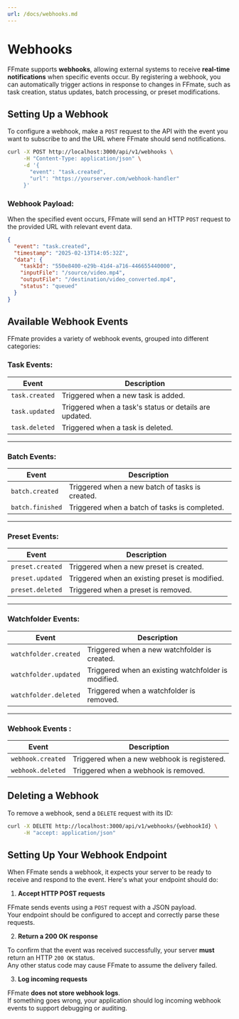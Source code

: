 ```yaml
---
url: /docs/webhooks.md
---
```

# Webhooks

FFmate supports **webhooks**, allowing external systems to receive **real-time notifications** when specific events occur. By registering a webhook, you can automatically trigger actions in response to changes in FFmate, such as task creation, status updates, batch processing, or preset modifications.

## Setting Up a Webhook

To configure a webhook, make a `POST` request to the API with the event you want to subscribe to and the URL where FFmate should send notifications.

```sh
curl -X POST http://localhost:3000/api/v1/webhooks \
     -H "Content-Type: application/json" \
     -d '{
       "event": "task.created",
       "url": "https://yourserver.com/webhook-handler"
     }'
```

### Webhook Payload:

When the specified event occurs, FFmate will send an HTTP `POST` request to the provided URL with relevant event data.

```json
{
  "event": "task.created",
  "timestamp": "2025-02-13T14:05:32Z",
  "data": {
    "taskId": "550e8400-e29b-41d4-a716-446655440000",
    "inputFile": "/source/video.mp4",
    "outputFile": "/destination/video_converted.mp4",
    "status": "queued"
  }
}
```

## Available Webhook Events

FFmate provides a variety of webhook events, grouped into different categories:

### Task Events:

| Event              | Description |
|--------------------|-------------|
| `task.created`    | Triggered when a new task is added. |
| `task.updated`    | Triggered when a task's status or details are updated. |
| `task.deleted`    | Triggered when a task is deleted. |

***

### Batch Events:

| Event              | Description |
|--------------------|-------------|
| `batch.created`   | Triggered when a new batch of tasks is created. |
| `batch.finished`  | Triggered when a batch of tasks is completed. |

***

### Preset Events:

| Event              | Description |
|--------------------|-------------|
| `preset.created`  | Triggered when a new preset is created. |
| `preset.updated`  | Triggered when an existing preset is modified. |
| `preset.deleted`  | Triggered when a preset is removed. |

***

### Watchfolder Events:

| Event                  | Description |
|------------------------|-------------|
| `watchfolder.created`  | Triggered when a new watchfolder is created. |
| `watchfolder.updated`  | Triggered when an existing watchfolder is modified. |
| `watchfolder.deleted`  | Triggered when a watchfolder is removed. |

***

### Webhook Events :

| Event              | Description |
|--------------------|-------------|
| `webhook.created` | Triggered when a new webhook is registered. |
| `webhook.deleted` | Triggered when a webhook is removed. |

## Deleting a Webhook

To remove a webhook, send a `DELETE` request with its ID:

```sh
curl -X DELETE http://localhost:3000/api/v1/webhooks/{webhookId} \
     -H "accept: application/json"
```

## Setting Up Your Webhook Endpoint

When FFmate sends a webhook, it expects your server to be ready to receive and respond to the event. Here's what your endpoint should do:

1. **Accept HTTP POST requests**

FFmate sends events using a `POST` request with a JSON payload.\
Your endpoint should be configured to accept and correctly parse these requests.

2. **Return a 200 OK response**

To confirm that the event was received successfully, your server **must** return an HTTP `200 OK` status.\
Any other status code may cause FFmate to assume the delivery failed.

3. **Log incoming requests**

FFmate **does not store webhook logs**.\
If something goes wrong, your application should log incoming webhook events to support debugging or auditing.
